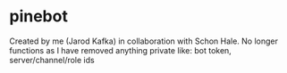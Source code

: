 # pinebot
 
Created by me (Jarod Kafka) in collaboration with Schon Hale.
No longer functions as I have removed anything private like:
bot token, server/channel/role ids
